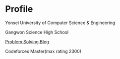 # Profile  

Yonsei University of Computer Science & Engineering

Gangwon Science High School

[Problem Solving Blog](https://plast.tistory.com)

Codeforces Master(max rating 2300)
